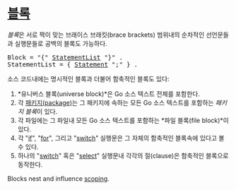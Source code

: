 # [블록](#blocks)

*블록*은 서로 짝이 맞는 브래이스 브래킷(brace brackets) 범위내의 순차적인 선언문들과 실행문들로 공백의 블록도 가능하다.

<pre>
<a id="Block">Block</a> = "{" <a href="#StatementList">StatementList</a> "}" .
<a id="StatementList">StatementList</a> = { <a href="/Statements/#Statement">Statement</a> ";" } .
</pre>

소스 코드내에는 명시적인 블록과 더불어 함축적인 블록도 있다:

  1. *유니버스 블록(universe block)*은 Go 소스 텍스트 전체를 포함한다.
  2. 각 [패키지(package)](/Packages/)는 그 패키지에 속하는 모든 Go 소스 텍스트를 포함하는 *패키지 블록*이 있다.
  3. 각 파일에는 그 파일내 모든 Go 소스 텍스트를 포함하는 *파일 블록(file block)*이 있다.
  4. 각 "[if](/Statements/if_statements.html)", "[for](/Statements/for_statements.html)", 그리고 "[switch](/Statements/switch_statements.html)" 실행문은 그 자체의 함축적인 블록속에 있다고 볼 수 있다.
  5. 하나의 "[switch](/Statements/switch_statements.html)" 혹은 "[select](/Statements/select_statements.html)" 실행문내 각각의 절(clause)은 함축적인 블록으로 동작한다.

Blocks nest and influence [scoping](/Declarations%20and%20scope/).
